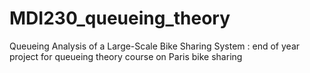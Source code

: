# MDI230_queueing_theory

Queueing Analysis of a Large-Scale Bike Sharing System : end of year project for queueing theory course on Paris bike sharing
